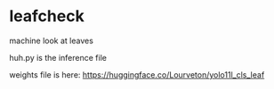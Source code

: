 # leafcheck
machine look at leaves 

huh.py is the inference file

weights file is here: https://huggingface.co/Lourveton/yolo11l_cls_leaf
